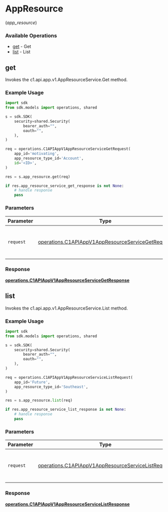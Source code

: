 # AppResource
(*app_resource*)

### Available Operations

* [get](#get) - Get
* [list](#list) - List

## get

Invokes the c1.api.app.v1.AppResourceService.Get method.

### Example Usage

```python
import sdk
from sdk.models import operations, shared

s = sdk.SDK(
    security=shared.Security(
        bearer_auth="",
        oauth="",
    ),
)

req = operations.C1APIAppV1AppResourceServiceGetRequest(
    app_id='motivating',
    app_resource_type_id='Account',
    id='<ID>',
)

res = s.app_resource.get(req)

if res.app_resource_service_get_response is not None:
    # handle response
    pass
```

### Parameters

| Parameter                                                                                                              | Type                                                                                                                   | Required                                                                                                               | Description                                                                                                            |
| ---------------------------------------------------------------------------------------------------------------------- | ---------------------------------------------------------------------------------------------------------------------- | ---------------------------------------------------------------------------------------------------------------------- | ---------------------------------------------------------------------------------------------------------------------- |
| `request`                                                                                                              | [operations.C1APIAppV1AppResourceServiceGetRequest](../../models/operations/c1apiappv1appresourceservicegetrequest.md) | :heavy_check_mark:                                                                                                     | The request object to use for the request.                                                                             |


### Response

**[operations.C1APIAppV1AppResourceServiceGetResponse](../../models/operations/c1apiappv1appresourceservicegetresponse.md)**


## list

Invokes the c1.api.app.v1.AppResourceService.List method.

### Example Usage

```python
import sdk
from sdk.models import operations, shared

s = sdk.SDK(
    security=shared.Security(
        bearer_auth="",
        oauth="",
    ),
)

req = operations.C1APIAppV1AppResourceServiceListRequest(
    app_id='Future',
    app_resource_type_id='Southeast',
)

res = s.app_resource.list(req)

if res.app_resource_service_list_response is not None:
    # handle response
    pass
```

### Parameters

| Parameter                                                                                                                | Type                                                                                                                     | Required                                                                                                                 | Description                                                                                                              |
| ------------------------------------------------------------------------------------------------------------------------ | ------------------------------------------------------------------------------------------------------------------------ | ------------------------------------------------------------------------------------------------------------------------ | ------------------------------------------------------------------------------------------------------------------------ |
| `request`                                                                                                                | [operations.C1APIAppV1AppResourceServiceListRequest](../../models/operations/c1apiappv1appresourceservicelistrequest.md) | :heavy_check_mark:                                                                                                       | The request object to use for the request.                                                                               |


### Response

**[operations.C1APIAppV1AppResourceServiceListResponse](../../models/operations/c1apiappv1appresourceservicelistresponse.md)**

